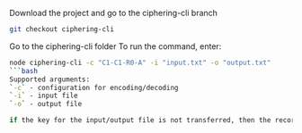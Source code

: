 Download the project and go to the ciphering-cli branch
```bash
git checkout ciphering-cli
```
Go to the ciphering-cli folder
To run the command, enter:
```bash
node ciphering-cli -c "C1-C1-R0-A" -i "input.txt" -o "output.txt"
```bash
Supported arguments:
`-c` - configuration for encoding/decoding
`-i` - input file
`-o` - output file

if the key for the input/output file is not transferred, then the recording/output occurs in the console